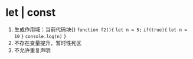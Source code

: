 # let | const
1. 生成作用域：当前代码块{}
  `function f2(){`
    `let n = 5;`
    `if(true){`
      `let n = 10`
    `}`
    `console.log(n)`
  `}`
2. 不存在变量提升，暂时性死区
3. 不允许重复声明

